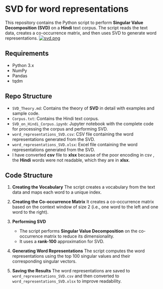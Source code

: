 # SVD for word representations

This repository contains the Python script to perform **Singular Value Decomposition (SVD)** on a **Hindi** text corpus. The script reads the text data, creates a co-occurrence matrix, and then uses SVD to generate word representations.
[![svd.png](https://i.postimg.cc/wTrGj2dL/svd.png)](https://postimg.cc/jLzX8z2S)
## Requirements

- Python 3.x
- NumPy
- Pandas
- tqdm

## Repo Structure
- `SVD_Theory.md`: Contains the theory of **SVD** in detail with examples and sample code.
- `Corpus.txt`: Contains the Hindi text corpus.
- `SVD_on_Hindi_Corpus.ipynb`: Jupyter notebook with the complete code for processing the corpus and performing SVD.
- `word_representations_SVD.csv`: CSV file containing the word representations generated from the SVD.
- `word_representations_SVD.xlsx`: Excel file containing the word representations generated from the SVD.
-  I have converted **csv** file to **xlsx** because of the poor encoding in csv , the **Hindi** words were not readable, which they are in **xlsx**.

## Code Structure
1. **Creating the Vocabulary**
    The script creates a vocabulary from the text data and maps each word to a unique index.
2. **Creating the Co-occurrence Matrix**
    It creates a co-occurrence matrix based on the context window of size 2 (i.e., one word to the left and one word to the right).
3. **Performing SVD**
    * The script performs **Singular Value Decomposition** on the co-occurrence matrix to reduce its dimensionality.
    * It uses a **rank-100** approximation for SVD.
4. **Generating Word Representations**
    The script computes the word representations using the top 100 singular values and their corresponding singular vectors.

5. **Saving the Results**
    The word representations are saved to `word_representations_SVD.csv` and then converted to `word_representations_SVD.xlsx` to improve readability.




